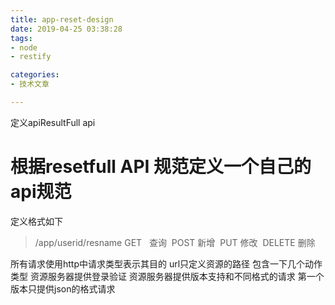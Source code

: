```yaml
---
title: app-reset-design
date: 2019-04-25 03:38:28
tags:
- node
- restify

categories:
- 技术文章

---
```

定义apiResultFull api


# 根据resetfull API 规范定义一个自己的 api规范
定义格式如下
 > /app/userid/resname
 > GET    查询
 > POST   新增
 > PUT    修改
 > DELETE 删除

所有请求使用http中请求类型表示其目的
url只定义资源的路径
包含一下几个动作类型
资源服务器提供登录验证
资源服务器提供版本支持和不同格式的请求
第一个版本只提供json的格式请求

